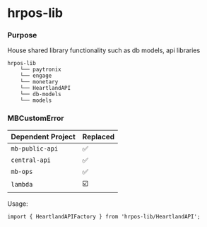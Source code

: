 # hrpos-lib

### Purpose
House shared library functionality such as db models, api libraries

```
hrpos-lib
    └── paytronix
    └── engage
    └── monetary
    └── HeartlandAPI
    └── db-models
    └── models
```


### MBCustomError

| Dependent Project  | Replaced  |
| ------------- | ------------- |
| `mb-public-api`  | :white_check_mark:  |
| `central-api`  | :white_check_mark:  |
| `mb-ops`  | :white_check_mark:  |
| `lambda`  | :ballot_box_with_check:  |

Usage:
```
import { HeartlandAPIFactory } from 'hrpos-lib/HeartlandAPI';
```